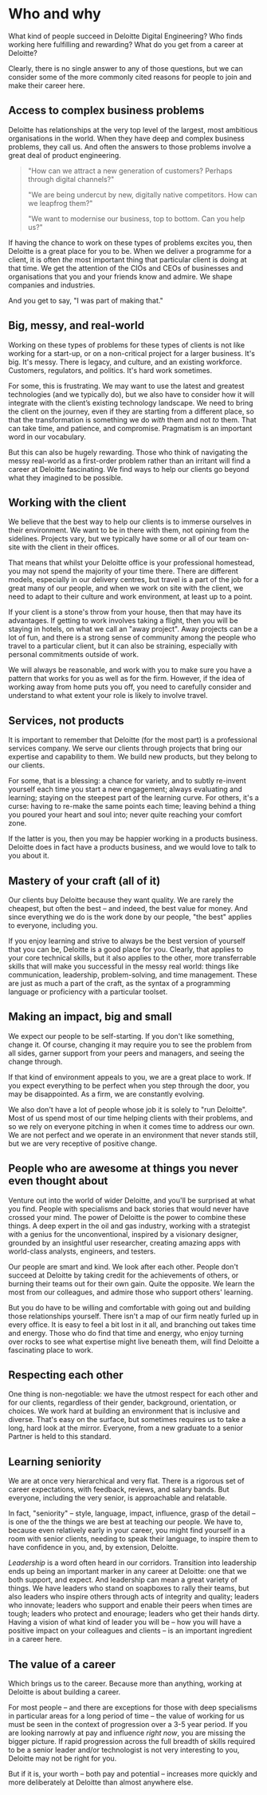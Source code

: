 # Who and why

What kind of people succeed in Deloitte Digital Engineering? Who finds working here fulfilling and rewarding? What do you get from a career at Deloitte?

Clearly, there is no single answer to any of those questions, but we can consider some of the more commonly cited reasons for people to join and make their career here.

## Access to complex business problems

Deloitte has relationships at the very top level of the largest, most ambitious organisations in the world. When they have deep and complex business problems, they call us. And often the answers to those problems involve a great deal of product engineering.

> "How can we attract a new generation of customers? Perhaps through digital channels?"
> 
> "We are being undercut by new, digitally native competitors. How can we leapfrog them?"
> 
> "We want to modernise our business, top to bottom. Can you help us?"

If having the chance to work on these types of problems excites you, then Deloitte is a great place for you to be. When we deliver a programme for a client, it is often *the* most important thing that particular client is doing at that time. We get the attention of the CIOs and CEOs of businesses and organisations that you and your friends know and admire. We shape companies and industries.

And you get to say, "I was part of making that."

## Big, messy, and real-world

Working on these types of problems for these types of clients is not like working for a start-up, or on a non-critical project for a larger business. It's big. It's messy. There is legacy, and culture, and an existing workforce. Customers, regulators, and politics. It's hard work sometimes.

For some, this is frustrating. We may want to use the latest and greatest technologies (and we typically do), but we also have to consider how it will integrate with the client’s existing technology landscape. We need to bring the client on the journey, even if they are starting from a different place, so that the transformation is something we do *with* them and not *to* them. That can take time, and patience, and compromise. Pragmatism is an important word in our vocabulary.

But this can also be hugely rewarding. Those who think of navigating the messy real-world as a first-order problem rather than an irritant will find a career at Deloitte fascinating. We find ways to help our clients go beyond what they imagined to be possible.

## Working with the client

We believe that the best way to help our clients is to immerse ourselves in their environment. We want to be in there with them, not opining from the sidelines. Projects vary, but we typically have some or all of our team on-site with the client in their offices.

That means that whilst your Deloitte office is your professional homestead, you may not spend the majority of your time there. There are different models, especially in our delivery centres, but travel is a part of the job for a great many of our people, and when we work on site with the client, we need to adapt to their culture and work environment, at least up to a point.

If your client is a stone's throw from your house, then that may have its advantages. If getting to work involves taking a flight, then you will be staying in hotels, on what we call an "away project". Away projects can be a lot of fun, and there is a strong sense of community among the people who travel to a particular client, but it can also be straining, especially with personal commitments outside of work.

We will always be reasonable, and work with you to make sure you have a pattern that works for you as well as for the firm. However, if the idea of working away from home puts you off, you need to carefully consider and understand to what extent your role is likely to involve travel.

## Services, not products

It is important to remember that Deloitte (for the most part) is a professional services company. We serve our clients through projects that bring our expertise and capability to them. We build new products, but they belong to our clients.

For some, that is a blessing: a chance for variety, and to subtly re-invent yourself each time you start a new engagement; always evaluating and learning; staying on the steepest part of the learning curve. For others, it's a curse: having to re-make the same points each time; leaving behind a thing you poured your heart and soul into; never quite reaching your comfort zone.

If the latter is you, then you may be happier working in a products business. Deloitte does in fact have a products business, and we would love to talk to you about it.

## Mastery of your craft (all of it)

Our clients buy Deloitte because they want quality. We are rarely the cheapest, but often the best – and indeed, the best value for money. And since everything we do is the work done by our people, "the best" applies to everyone, including you.

If you enjoy learning and strive to always be the best version of yourself that you can be, Deloitte is a good place for you. Clearly, that applies to your core technical skills, but it also applies to the other, more transferrable skills that will make you successful in the messy real world: things like communication, leadership, problem-solving, and time management. These are just as much a part of the craft, as the syntax of a programming language or proficiency with a particular toolset.

## Making an impact, big and small

We expect our people to be self-starting. If you don't like something, change it. Of course, changing it may require you to see the problem from all sides, garner support from your peers and managers, and seeing the change through.

If that kind of environment appeals to you, we are a great place to work. If you expect everything to be perfect when you step through the door, you may be disappointed. As a firm, we are constantly evolving. 

We also don't have a lot of people whose job it is solely to "run Deloitte". Most of us spend most of our time helping clients with their problems, and so we rely on everyone pitching in when it comes time to address our own. We are not perfect and we operate in an environment that never stands still, but we are very receptive of positive change.

## People who are awesome at things you never even thought about

Venture out into the world of wider Deloitte, and you'll be surprised at what you find. People with specialisms and back stories that would never have crossed your mind. The power of Deloitte is the power to combine these things. A deep expert in the oil and gas industry, working with a strategist with a genius for the unconventional, inspired by a visionary designer, grounded by an insightful user researcher, creating amazing apps with world-class analysts, engineers, and testers.

Our people are smart and kind. We look after each other. People don't succeed at Deloitte by taking credit for the achievements of others, or burning their teams out for their own gain. Quite the opposite. We learn the most from our colleagues, and admire those who support others' learning.

But you do have to be willing and comfortable with going out and building those relationships yourself. There isn't a map of our firm neatly furled up in every office. It is easy to feel a bit lost in it all, and branching out takes time and energy. Those who do find that time and energy, who enjoy turning over rocks to see what expertise might live beneath them, will find Deloitte a fascinating place to work.

## Respecting each other

One thing is non-negotiable: we have the utmost respect for each other and for our clients, regardless of their gender, background, orientation, or choices. We work hard at building an environment that is inclusive and diverse. That's easy on the surface, but sometimes requires us to take a long, hard look at the mirror. Everyone, from a new graduate to a senior Partner is held to this standard.

## Learning seniority

We are at once very hierarchical and very flat. There is a rigorous set of career expectations, with feedback, reviews, and salary bands. But everyone, including the very senior, is approachable and relatable.

In fact, "seniority" – style, language, impact, influence, grasp of the detail – is one of the the things we are best at teaching our people. We have to, because even relatively early in your career, you might find yourself in a room with senior clients, needing to speak their language, to inspire them to have confidence in you, and, by extension, Deloitte.

*Leadership* is a word often heard in our corridors. Transition into leadership ends up being an important marker in any career at Deloitte: one that we both support, and expect. And leadership can mean a great variety of things. We have leaders who stand on soapboxes to rally their teams, but also leaders who inspire others through acts of integrity and quality; leaders who innovate; leaders who support and enable their peers when times are tough; leaders who protect and enourage; leaders who get their hands dirty. Having a vision of what kind of leader you will be – how you will have a positive impact on your colleagues and clients – is an important ingredient in a career here.

## The value of a career

Which brings us to the career. Because more than anything, working at Deloitte is about building a career.

For most people – and there are exceptions for those with deep specialisms in particular areas for a long period of time – the value of working for us must be seen in the context of progression over a 3-5 year period. If you are looking narrowly at pay and influence *right now*, you are missing the bigger picture. If rapid progression across the full breadth of skills required to be a senior leader and/or technologist is not very interesting to you, Deloitte may not be right for you.

But if it is, your worth – both pay and  potential – increases more quickly and more deliberately at Deloitte than almost anywhere else.